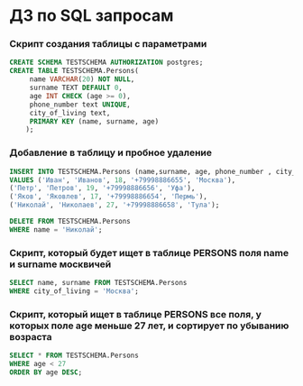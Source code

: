 
# ДЗ по SQL запросам

### Cкрипт создания таблицы с параметрами
```sql
CREATE SCHEMA TESTSCHEMA AUTHORIZATION postgres;
CREATE TABLE TESTSCHEMA.Persons(
     name VARCHAR(20) NOT NULL,
     surname TEXT DEFAULT 0,
     age INT CHECK (age >= 0),
     phone_number text UNIQUE,
     city_of_living text,
     PRIMARY KEY (name, surname, age)
    );
```
### Добавление в таблицу и пробное удаление 
```sql
INSERT INTO TESTSCHEMA.Persons (name,surname, age, phone_number , city_of_living)
VALUES ('Иван', 'Иванов', 18, '+79998886655', 'Москва'),
('Петр', 'Петров', 19, '+79998886656', 'Уфа'),
('Яков', 'Яковлев', 17, '+79998886654', 'Пермь'),
('Николай', 'Николаев', 27, '+79998886658', 'Тула');
```

```sql
DELETE FROM TESTSCHEMA.Persons
WHERE name = 'Николай';
```
### Cкрипт, который будет ищет в таблице PERSONS поля name и surname москвичей
```sql
SELECT name, surname FROM TESTSCHEMA.Persons
WHERE city_of_living = 'Москва';
```
### Скрипт, который ищет в таблице PERSONS все поля, у которых поле age меньше 27 лет, и сортирует по убыванию возраста
```sql
SELECT * FROM TESTSCHEMA.Persons
WHERE age < 27
ORDER BY age DESC;
```
